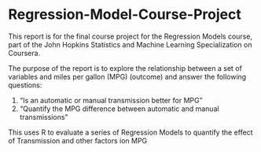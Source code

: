 # Regression-Model-Course-Project

This report is for the final course project for the Regression Models course, part of the John Hopkins Statistics and Machine Learning Specialization on Coursera.

The purpose of the report is to explore the relationship between a set of variables and miles per gallon (MPG) (outcome) and answer the following questions:
1. “Is an automatic or manual transmission better for MPG”
2. “Quantify the MPG difference between automatic and manual transmissions”

This uses R to evaluate a series of Regression Models to quantify the effect of Transmission and other factors ion MPG
